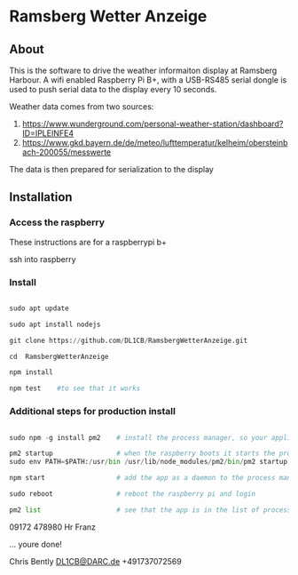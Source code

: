 
# Ramsberg Wetter Anzeige

## About

This is the software to drive the weather informaiton
display at Ramsberg Harbour. A wifi enabled Raspberry Pi B+,
with a USB-RS485 serial dongle is used to push serial 
data to the display every 10 seconds.

Weather data comes from two sources:
1) https://www.wunderground.com/personal-weather-station/dashboard?ID=IPLEINFE4
2) https://www.gkd.bayern.de/de/meteo/lufttemperatur/kelheim/obersteinbach-200055/messwerte

The data is then prepared for serialization to the display

## Installation

### Access the raspberry

These instructions are for a raspberrypi b+

ssh into raspberry 

### Install

```python

sudo apt update

sudo apt install nodejs

git clone https://github.com/DL1CB/RamsbergWetterAnzeige.git

cd  RamsbergWetterAnzeige

npm install

npm test    #to see that it works

```

### Additional steps for production install

```python

sudo npm -g install pm2    # install the process manager, so your application can run as a daemon

pm2 startup                # when the raspberry boots it starts the process manager and thus this application
sudo env PATH=$PATH:/usr/bin /usr/lib/node_modules/pm2/bin/pm2 startup systemd -u pi --hp /home/pi

npm start                  # add the app as a daemon to the process manager

sudo reboot                # reboot the raspberry pi and login

pm2 list                   # see that the app is in the list of processes 

```

09172 478980 Hr Franz

... youre done!

Chris Bently
DL1CB@DARC.de
+491737072569